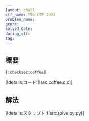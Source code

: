 ```yaml
---
layout: chall
ctf_name: TSG CTF 2021
problem_name: 
genre: 
solved_date: 
during_ctf: 
tag: 
---
```


## 概要

```
[!checksec:coffee]
```

[!details:コード:(!src:coffee.c:c)]

## 解法

[!details:スクリプト:(!src:solve.py:py)]
